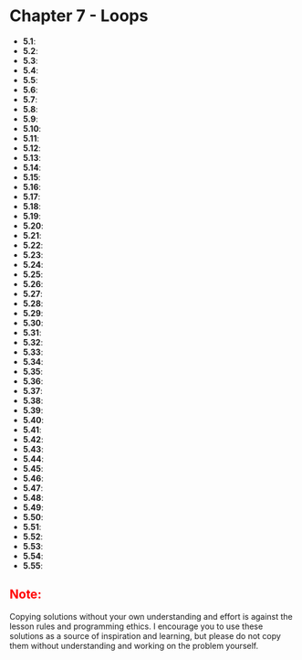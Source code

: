 # Chapter 7 - Loops

- **5.1**: [](./tasks/5.1.py)
- **5.2**: [](./tasks/5.2.py)
- **5.3**: [](./tasks/5.3.py)
- **5.4**: [](./tasks/5.4.py)
- **5.5**: [](./tasks/5.5.py)
- **5.6**: [](./tasks/5.6.py)
- **5.7**: [](./tasks/5.7.py)
- **5.8**: [](./tasks/5.8.py)
- **5.9**: [](./tasks/5.9.py)
- **5.10**: [](./tasks/5.10.py)
- **5.11**: [](./tasks/5.11.py)
- **5.12**: [](./tasks/5.12.py)
- **5.13**: [](./tasks/5.13.py)
- **5.14**: [](./tasks/5.14.py)
- **5.15**: [](./tasks/5.15.py)
- **5.16**: [](./tasks/5.16.py)
- **5.17**: [](./tasks/5.17.py)
- **5.18**: [](./tasks/5.18.py)
- **5.19**: [](./tasks/5.19.py)
- **5.20**: [](./tasks/5.20.py)
- **5.21**: [](./tasks/5.21.py)
- **5.22**: [](./tasks/5.22.py)
- **5.23**: [](./tasks/5.23.py)
- **5.24**: [](./tasks/5.24.py)
- **5.25**: [](./tasks/5.25.py)
- **5.26**: [](./tasks/5.26.py)
- **5.27**: [](./tasks/5.27.py)
- **5.28**: [](./tasks/5.28.py)
- **5.29**: [](./tasks/5.29.py)
- **5.30**: [](./tasks/5.30.py)
- **5.31**: [](./tasks/5.31.py)
- **5.32**: [](./tasks/5.32.py)
- **5.33**: [](./tasks/5.33.py)
- **5.34**: [](./tasks/5.34.py)
- **5.35**: [](./tasks/5.35.py)
- **5.36**: [](./tasks/5.36.py)
- **5.37**: [](./tasks/5.37.py)
- **5.38**: [](./tasks/5.38.py)
- **5.39**: [](./tasks/5.39.py)
- **5.40**: [](./tasks/5.40.py)
- **5.41**: [](./tasks/5.41.py)
- **5.42**: [](./tasks/5.42.py)
- **5.43**: [](./tasks/5.43.py)
- **5.44**: [](./tasks/5.44.py)
- **5.45**: [](./tasks/5.45.py)
- **5.46**: [](./tasks/5.46.py)
- **5.47**: [](./tasks/5.47.py)
- **5.48**: [](./tasks/5.48.py)
- **5.49**: [](./tasks/5.49.py)
- **5.50**: [](./tasks/5.50.py)
- **5.51**: [](./tasks/5.51.py)
- **5.52**: [](./tasks/5.52.py)
- **5.53**: [](./tasks/5.53.py)
- **5.54**: [](./tasks/5.54.py)
- **5.55**: [](./tasks/5.55.py)

<h2 style="color:red">Note:</h2>

Copying solutions without your own understanding and effort is against the lesson rules and programming ethics. I encourage you to use these solutions as a source of inspiration and learning, but please do not copy them without understanding and working on the problem yourself.
